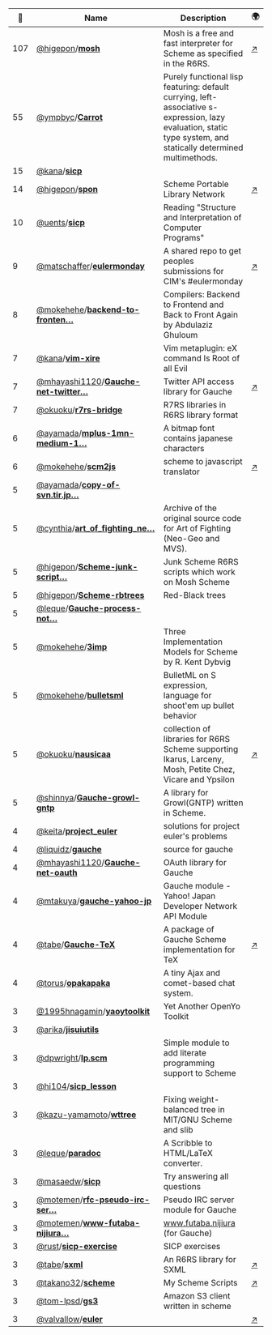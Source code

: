 |:star2: | Name | Description | 🌍|
|---|---|---|---|
|107|[@higepon](https://github.com/higepon)/[**mosh**](https://github.com/higepon/mosh)|Mosh is a free and fast interpreter for Scheme as specified in the R6RS.  |[:arrow_upper_right:](http://mosh.monaos.org/)|
|55|[@ympbyc](https://github.com/ympbyc)/[**Carrot**](https://github.com/ympbyc/Carrot)|Purely functional lisp featuring: default currying, left-associative s-expression, lazy evaluation, static type system, and statically determined multimethods.||
|15|[@kana](https://github.com/kana)/[**sicp**](https://github.com/kana/sicp)|||
|14|[@higepon](https://github.com/higepon)/[**spon**](https://github.com/higepon/spon)|Scheme Portable Library Network|[:arrow_upper_right:](http://wiki.monaos.org/pukiwiki.php?R6RS%2F%BD%B8%C0%D1%BD%EA%2F%B7%C7%BC%A8%C8%C4)|
|10|[@uents](https://github.com/uents)/[**sicp**](https://github.com/uents/sicp)|Reading "Structure and Interpretation of Computer Programs"||
|9|[@matschaffer](https://github.com/matschaffer)/[**eulermonday**](https://github.com/matschaffer/eulermonday)|A shared repo to get peoples submissions for CIM's #eulermonday|[:arrow_upper_right:](http://projecteuler.net)|
|8|[@mokehehe](https://github.com/mokehehe)/[**backend-to-fronten…**](https://github.com/mokehehe/backend-to-frontend)|Compilers: Backend to Frontend and Back to Front Again by Abdulaziz Ghuloum||
|7|[@kana](https://github.com/kana)/[**vim-xire**](https://github.com/kana/vim-xire)|Vim metaplugin: eX command Is Root of all Evil||
|7|[@mhayashi1120](https://github.com/mhayashi1120)/[**Gauche-net-twitter…**](https://github.com/mhayashi1120/Gauche-net-twitter)|Twitter API access library for Gauche|[:arrow_upper_right:](http://practical-scheme.net/gauche/)|
|7|[@okuoku](https://github.com/okuoku)/[**r7rs-bridge**](https://github.com/okuoku/r7rs-bridge)|R7RS libraries in R6RS library format||
|6|[@ayamada](https://github.com/ayamada)/[**mplus-1mn-medium-1…**](https://github.com/ayamada/mplus-1mn-medium-16-fnt-tir)|A bitmap font contains japanese characters||
|6|[@mokehehe](https://github.com/mokehehe)/[**scm2js**](https://github.com/mokehehe/scm2js)|scheme to javascript translator|[:arrow_upper_right:](http://www.mokehehe.com/temp/scm2js/)|
|5|[@ayamada](https://github.com/ayamada)/[**copy-of-svn.tir.jp…**](https://github.com/ayamada/copy-of-svn.tir.jp)|||
|5|[@cynthia](https://github.com/cynthia)/[**art_of_fighting_ne…**](https://github.com/cynthia/art_of_fighting_neogeo_mvs)|Archive of the original source code for Art of Fighting (Neo-Geo and MVS).||
|5|[@higepon](https://github.com/higepon)/[**Scheme-junk-script…**](https://github.com/higepon/Scheme-junk-scripts)|Junk Scheme R6RS scripts which work on Mosh Scheme||
|5|[@higepon](https://github.com/higepon)/[**Scheme-rbtrees**](https://github.com/higepon/Scheme-rbtrees)|Red-Black trees||
|5|[@leque](https://github.com/leque)/[**Gauche-process-not…**](https://github.com/leque/Gauche-process-notation)|||
|5|[@mokehehe](https://github.com/mokehehe)/[**3imp**](https://github.com/mokehehe/3imp)|Three Implementation Models for Scheme by R. Kent Dybvig||
|5|[@mokehehe](https://github.com/mokehehe)/[**bulletsml**](https://github.com/mokehehe/bulletsml)|BulletML on S expression, language for shoot'em up bullet behavior||
|5|[@okuoku](https://github.com/okuoku)/[**nausicaa**](https://github.com/okuoku/nausicaa)|collection of libraries for R6RS Scheme supporting Ikarus, Larceny, Mosh, Petite Chez, Vicare and Ypsilon|[:arrow_upper_right:](http://marcomaggi.github.com/nausicaa.html)|
|5|[@shinnya](https://github.com/shinnya)/[**Gauche-growl-gntp**](https://github.com/shinnya/Gauche-growl-gntp)|A library for Growl(GNTP) written in Scheme.||
|4|[@keita](https://github.com/keita)/[**project_euler**](https://github.com/keita/project_euler)|solutions for project euler's problems||
|4|[@liquidz](https://github.com/liquidz)/[**gauche**](https://github.com/liquidz/gauche)|source for gauche||
|4|[@mhayashi1120](https://github.com/mhayashi1120)/[**Gauche-net-oauth**](https://github.com/mhayashi1120/Gauche-net-oauth)|OAuth library for Gauche||
|4|[@mtakuya](https://github.com/mtakuya)/[**gauche-yahoo-jp**](https://github.com/mtakuya/gauche-yahoo-jp)|Gauche module - Yahoo! Japan Developer Network API Module||
|4|[@tabe](https://github.com/tabe)/[**Gauche-TeX**](https://github.com/tabe/Gauche-TeX)|A package of Gauche Scheme implementation for TeX|[:arrow_upper_right:](http://fixedpoint.jp/)|
|4|[@torus](https://github.com/torus)/[**opakapaka**](https://github.com/torus/opakapaka)|A tiny Ajax and comet-based chat system.||
|3|[@1995hnagamin](https://github.com/1995hnagamin)/[**yaoytoolkit**](https://github.com/1995hnagamin/yaoytoolkit)|Yet Another OpenYo Toolkit||
|3|[@arika](https://github.com/arika)/[**jisuiutils**](https://github.com/arika/jisuiutils)|||
|3|[@dpwright](https://github.com/dpwright)/[**lp.scm**](https://github.com/dpwright/lp.scm)|Simple module to add literate programming support to Scheme||
|3|[@hi104](https://github.com/hi104)/[**sicp_lesson**](https://github.com/hi104/sicp_lesson)|||
|3|[@kazu-yamamoto](https://github.com/kazu-yamamoto)/[**wttree**](https://github.com/kazu-yamamoto/wttree)|Fixing weight-balanced tree in MIT/GNU Scheme and slib||
|3|[@leque](https://github.com/leque)/[**paradoc**](https://github.com/leque/paradoc)|A Scribble to HTML/LaTeX converter.||
|3|[@masaedw](https://github.com/masaedw)/[**sicp**](https://github.com/masaedw/sicp)|Try answering all questions||
|3|[@motemen](https://github.com/motemen)/[**rfc-pseudo-irc-ser…**](https://github.com/motemen/rfc-pseudo-irc-server)|Pseudo IRC server module for Gauche||
|3|[@motemen](https://github.com/motemen)/[**www-futaba-nijiura…**](https://github.com/motemen/www-futaba-nijiura)|www.futaba.nijiura (for Gauche)||
|3|[@rust](https://github.com/rust)/[**sicp-exercise**](https://github.com/rust/sicp-exercise)|SICP exercises||
|3|[@tabe](https://github.com/tabe)/[**sxml**](https://github.com/tabe/sxml)|An R6RS library for SXML|[:arrow_upper_right:](http://fixedpoint.jp/)|
|3|[@takano32](https://github.com/takano32)/[**scheme**](https://github.com/takano32/scheme)|My Scheme Scripts|[:arrow_upper_right:](http://taka.no32.tk/)|
|3|[@tom-lpsd](https://github.com/tom-lpsd)/[**gs3**](https://github.com/tom-lpsd/gs3)|Amazon S3 client written in scheme||
|3|[@valvallow](https://github.com/valvallow)/[**euler**](https://github.com/valvallow/euler)||[:arrow_upper_right:](http://projecteuler.net/index.php?section=profile&profile=valvallow)|

